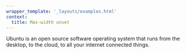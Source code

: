 ```yaml
---
wrapper_template: '_layouts/examples.html'
context:
  title: Max-width unset
---
```


<p class="u-no-max-width">Ubuntu is an open source software operating system that runs from the desktop, to the cloud, to all your internet connected things.</p>
